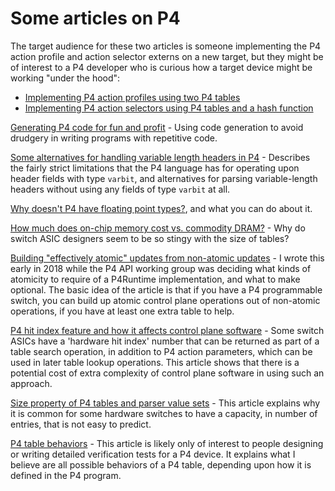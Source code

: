 # Some articles on P4

The target audience for these two articles is someone implementing the
P4 action profile and action selector externs on a new target, but
they might be of interest to a P4 developer who is curious how a
target device might be working "under the hood":

+ [Implementing P4 action profiles using two P4
  tables](/action-profile-and-selector/README-action-profile.md)
+ [Implementing P4 action selectors using P4 tables and a hash
  function](/action-profile-and-selector/README-action-selector-variant-comparison.md)

[Generating P4 code for fun and profit](/code-generation/README.md) -
Using code generation to avoid drudgery in writing programs with
repetitive code.

[Some alternatives for handling variable length headers in
P4](/variable-length-header/README.md) - Describes the fairly strict
limitations that the P4 language has for operating upon header fields
with type `varbit`, and alternatives for parsing variable-length
headers without using any fields of type `varbit` at all.

[Why doesn't P4 have floating point
types?](floating-point-operations.md), and what you can do about it.

[How much does on-chip memory cost vs. commodity
DRAM?](cost-of-high-speed-storage.md) - Why do switch ASIC designers
seem to be so stingy with the size of tables?

[Building "effectively atomic" updates from non-atomic
updates](indirection-helps-with-atomicity.md) - I wrote this early in
2018 while the P4 API working group was deciding what kinds of
atomicity to require of a P4Runtime implementation, and what to make
optional.  The basic idea of the article is that if you have a P4
programmable switch, you can build up atomic control plane operations
out of non-atomic operations, if you have at least one extra table to
help.

[P4 hit index feature and how it affects control plane
software](p4-hit-index-and-p4runtime.md) - Some switch ASICs have a
'hardware hit index' number that can be returned as part of a table
search operation, in addition to P4 action parameters, which can be
used in later table lookup operations.  This article shows that there
is a potential cost of extra complexity of control plane software in
using such an approach.

[Size property of P4 tables and parser value
sets](p4-table-and-parser-value-set-sizes.md) - This article explains
why it is common for some hardware switches to have a capacity, in
number of entries, that is not easy to predict.

[P4 table behaviors](p4-table-behaviors.md) - This article is likely
only of interest to people designing or writing detailed verification
tests for a P4 device.  It explains what I believe are all possible
behaviors of a P4 table, depending upon how it is defined in the P4
program.
